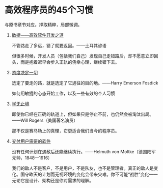 # 高效程序员的45个习惯

与原书章节对应，择取精粹，局部微调。

1. [敏捷——高效软件开发之道](https://github.com/czf2015/blog/blob/master/%E5%BA%94%E7%94%A8/%E5%BC%80%E5%8F%91/%E9%AB%98%E6%95%88%E7%A8%8B%E5%BA%8F%E5%91%98%E7%9A%8445%E4%B8%AA%E4%B9%A0%E6%83%AF/%E6%95%8F%E6%8D%B7%E2%80%94%E2%80%94%E9%AB%98%E6%95%88%E8%BD%AF%E4%BB%B6%E5%BC%80%E5%8F%91%E4%B9%8B%E9%81%93.md)

    不管路走了多远，错了就要返回。——土耳其谚语

    但很多时候，开发人员（包括我们自己）发现自己走错路后，却不愿意立即回头，而是抱着迟早会步入正轨的侥幸心理，继续错下去。

2. [态度决定一切](https://github.com/czf2015/blog/blob/master/%E5%BA%94%E7%94%A8/%E5%BC%80%E5%8F%91/%E9%AB%98%E6%95%88%E7%A8%8B%E5%BA%8F%E5%91%98%E7%9A%8445%E4%B8%AA%E4%B9%A0%E6%83%AF/2.%E6%80%81%E5%BA%A6%E5%86%B3%E5%AE%9A%E4%B8%80%E5%88%87.md)

    选定了要走的路，就是选定了它通往的目的地。——Harry Emerson Fosdick

    如何用敏捷的心态开始工作，以及一些有效的个人习惯

3. [学无止境](https://github.com/czf2015/blog/blob/master/%E5%BA%94%E7%94%A8/%E5%BC%80%E5%8F%91/%E9%AB%98%E6%95%88%E7%A8%8B%E5%BA%8F%E5%91%98%E7%9A%8445%E4%B8%AA%E4%B9%A0%E6%83%AF/3.%E5%AD%A6%E6%97%A0%E6%AD%A2%E5%A2%83.md)

    即使你已经在正确的轨道上，但如果只是停止不前，也仍然会被淘汰出局。——Will Rogers（美国著名演员）

    那不仅是赛马场上的真理，它更适合我们当今的程序员。 

4. [交付用户需要的软件]()

    没有任何计划在遇敌后还能继续执行。——Helmuth von Moltke（德国陆军元帅，1848—1916）

    我们的敌人不是客户，不是用户，不是队友，也不是管理者。真正的敌人是变化。固守昨天的计划而无视环境的变化会带来灾难。你不可能“战胜”变化——无论它是设计、架构还是你对需求的理解。